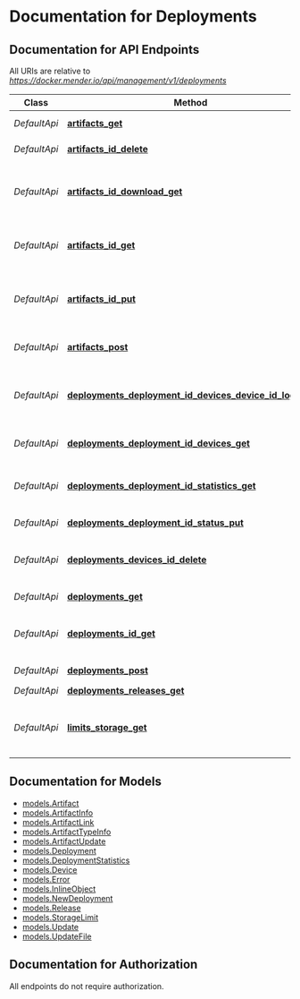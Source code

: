 # Documentation for Deployments

<a name="documentation-for-api-endpoints"></a>
## Documentation for API Endpoints

All URIs are relative to *https://docker.mender.io/api/management/v1/deployments*

Class | Method | HTTP request | Description
------------ | ------------- | ------------- | -------------
*DefaultApi* | [**artifacts_get**](Apis/DefaultApi.md#artifacts_get) | **GET** /artifacts | List known artifacts
*DefaultApi* | [**artifacts_id_delete**](Apis/DefaultApi.md#artifacts_id_delete) | **DELETE** /artifacts/{id} | Delete the artifact
*DefaultApi* | [**artifacts_id_download_get**](Apis/DefaultApi.md#artifacts_id_download_get) | **GET** /artifacts/{id}/download | Get the download link of a selected artifact
*DefaultApi* | [**artifacts_id_get**](Apis/DefaultApi.md#artifacts_id_get) | **GET** /artifacts/{id} | Get the details of a selected artifact
*DefaultApi* | [**artifacts_id_put**](Apis/DefaultApi.md#artifacts_id_put) | **PUT** /artifacts/{id} | Update description of a selected artifact
*DefaultApi* | [**artifacts_post**](Apis/DefaultApi.md#artifacts_post) | **POST** /artifacts | Upload mender artifact
*DefaultApi* | [**deployments_deployment_id_devices_device_id_log_get**](Apis/DefaultApi.md#deployments_deployment_id_devices_device_id_log_get) | **GET** /deployments/{deployment_id}/devices/{device_id}/log | Get the log of a selected device's deployment
*DefaultApi* | [**deployments_deployment_id_devices_get**](Apis/DefaultApi.md#deployments_deployment_id_devices_get) | **GET** /deployments/{deployment_id}/devices | List devices of a deployment
*DefaultApi* | [**deployments_deployment_id_statistics_get**](Apis/DefaultApi.md#deployments_deployment_id_statistics_get) | **GET** /deployments/{deployment_id}/statistics | Get the statistics of a selected deployment
*DefaultApi* | [**deployments_deployment_id_status_put**](Apis/DefaultApi.md#deployments_deployment_id_status_put) | **PUT** /deployments/{deployment_id}/status | Abort the deployment
*DefaultApi* | [**deployments_devices_id_delete**](Apis/DefaultApi.md#deployments_devices_id_delete) | **DELETE** /deployments/devices/{id} | Remove device from all deployments
*DefaultApi* | [**deployments_get**](Apis/DefaultApi.md#deployments_get) | **GET** /deployments | Find all deployments
*DefaultApi* | [**deployments_id_get**](Apis/DefaultApi.md#deployments_id_get) | **GET** /deployments/{id} | Get the details of a selected deployment
*DefaultApi* | [**deployments_post**](Apis/DefaultApi.md#deployments_post) | **POST** /deployments | Create a deployment
*DefaultApi* | [**deployments_releases_get**](Apis/DefaultApi.md#deployments_releases_get) | **GET** /deployments/releases | List releases
*DefaultApi* | [**limits_storage_get**](Apis/DefaultApi.md#limits_storage_get) | **GET** /limits/storage | Get storage limit and current storage usage


<a name="documentation-for-models"></a>
## Documentation for Models

 - [models.Artifact](Models/Artifact.md)
 - [models.ArtifactInfo](Models/ArtifactInfo.md)
 - [models.ArtifactLink](Models/ArtifactLink.md)
 - [models.ArtifactTypeInfo](Models/ArtifactTypeInfo.md)
 - [models.ArtifactUpdate](Models/ArtifactUpdate.md)
 - [models.Deployment](Models/Deployment.md)
 - [models.DeploymentStatistics](Models/DeploymentStatistics.md)
 - [models.Device](Models/Device.md)
 - [models.Error](Models/Error.md)
 - [models.InlineObject](Models/InlineObject.md)
 - [models.NewDeployment](Models/NewDeployment.md)
 - [models.Release](Models/Release.md)
 - [models.StorageLimit](Models/StorageLimit.md)
 - [models.Update](Models/Update.md)
 - [models.UpdateFile](Models/UpdateFile.md)


<a name="documentation-for-authorization"></a>
## Documentation for Authorization

All endpoints do not require authorization.

